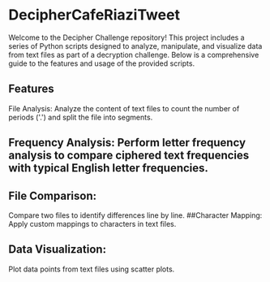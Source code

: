 # DecipherCafeRiaziTweet
Welcome to the Decipher Challenge repository! This project includes a series of Python scripts designed to analyze, manipulate, and visualize data from text files as part of a decryption challenge. Below is a comprehensive guide to the features and usage of the provided scripts.
## Features
File Analysis: 
Analyze the content of text files to count the number of periods ('.') and split the file into segments.
## Frequency Analysis: Perform letter frequency analysis to compare ciphered text frequencies with typical English letter frequencies.
## File Comparison: 
Compare two files to identify differences line by line.
##Character Mapping: 
Apply custom mappings to characters in text files.
## Data Visualization:
 Plot data points from text files using scatter plots.
